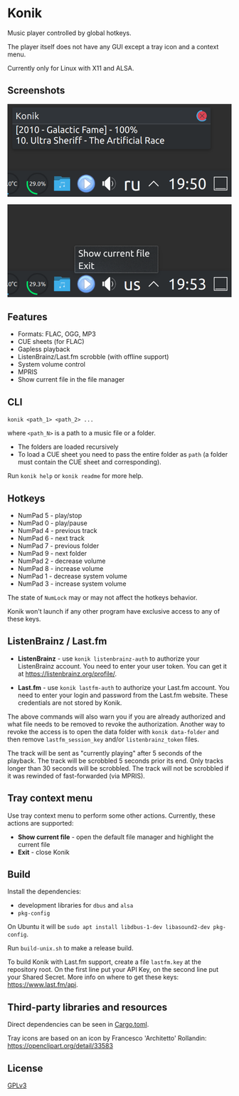 # Konik

Music player controlled by global hotkeys.

The player itself does not have any GUI except a tray icon and a context menu.

Currently only for Linux with X11 and ALSA.


## Screenshots

![Popup](screenshots/popup.png "Popup")

![Menu](screenshots/menu.png "Menu")


## Features

* Formats: FLAC, OGG, MP3
* CUE sheets (for FLAC)
* Gapless playback
* ListenBrainz/Last.fm scrobble (with offline support)
* System volume control
* MPRIS
* Show current file in the file manager


## CLI

`konik <path_1> <path_2> ...`

where `<path_N>` is a path to a music file or a folder.

* The folders are loaded recursively
* To load a CUE sheet you need to pass the entire folder as `path`
  (a folder must contain the CUE sheet and corresponding).

Run `konik help` or `konik readme` for more help.


## Hotkeys

* NumPad 5 - play/stop
* NumPad 0 - play/pause
* NumPad 4 - previous track
* NumPad 6 - next track
* NumPad 7 - previous folder
* NumPad 9 - next folder
* NumPad 2 - decrease volume
* NumPad 8 - increase volume
* NumPad 1 - decrease system volume
* NumPad 3 - increase system volume

The state of `NumLock` may or may not affect the hotkeys behavior.

Konik won't launch if any other program have exclusive access to any of these keys.


## ListenBrainz / Last.fm

* **ListenBrainz** - use `konik listenbrainz-auth` to authorize your ListenBrainz account.
  You need to enter your user token.
  You can get it at https://listenbrainz.org/profile/.

* **Last.fm** - use `konik lastfm-auth` to authorize your Last.fm account.
  You need to enter your login and password from the Last.fm website.
  These credentials are not stored by Konik.

The above commands will also warn you if you are already authorized
and what file needs to be removed to revoke the authorization.
Another way to revoke the access is to open the data folder with `konik data-folder`
and then remove `lastfm_session_key` and/or `listenbrainz_token` files.

The track will be sent as "currently playing" after 5 seconds of the playback.
The track will be scrobbled 5 seconds prior its end.
Only tracks longer than 30 seconds will be scrobbled.
The track will not be scrobbled if it was rewinded of fast-forwarded (via MPRIS).


## Tray context menu

Use tray context menu to perform some other actions.
Currently, these actions are supported:

* **Show current file** - open the default file manager and highlight the current file
* **Exit** - close Konik


## Build

Install the dependencies:

* development libraries for `dbus` and `alsa`
* `pkg-config`

On Ubuntu it will be `sudo apt install libdbus-1-dev libasound2-dev pkg-config`.

Run `build-unix.sh` to make a release build.

To build Konik with Last.fm support, create a file `lastfm.key` at the repository root.
On the first line put your API Key, on the second line put your Shared Secret.
More info on where to get these keys: https://www.last.fm/api.


## Third-party libraries and resources

Direct dependencies can be seen in [Cargo.toml](Cargo.toml).

Tray icons are based on an icon by Francesco 'Architetto' Rollandin:
https://openclipart.org/detail/33583


## License

[GPLv3](COPYING)
